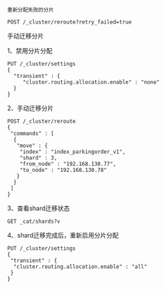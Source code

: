 ````shell
重新分配失败的分片

POST /_cluster/reroute?retry_failed=true
````

手动迁移分片

1、禁用分片分配

````shell
PUT /_cluster/settings
{
  "transient" : {
     "cluster.routing.allocation.enable" : "none"
  }
}
````

2、手动迁移分片

````shell
POST /_cluster/reroute
{
 "commands" : [
  {
   "move" : {
    "index" : "index_parkingorder_v1", 
    "shard" : 3,
    "from_node" : "192.168.130.77", 
    "to_node" : "192.168.130.78"
   }
  }
 ]
}
````

3、查看shard迁移状态

````shell
GET _cat/shards?v
````

4、shard迁移完成后，重新启用分片分配

````shell
PUT /_cluster/settings
{
 "transient" : {
  "cluster.routing.allocation.enable" : "all"
 }
}
````


